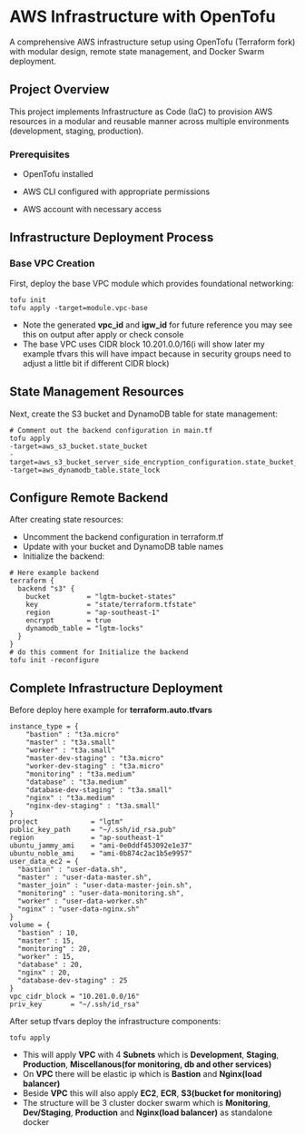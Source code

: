 
# AWS Infrastructure with OpenTofu

A comprehensive AWS infrastructure setup using OpenTofu (Terraform fork) with modular design, remote state management, and Docker Swarm deployment.


## Project Overview

This project implements Infrastructure as Code (IaC) to provision AWS resources in a modular and reusable manner across multiple environments (development, staging, production).

### Prerequisites

- OpenTofu installed

- AWS CLI configured with appropriate permissions

- AWS account with necessary access

## Infrastructure Deployment Process

### Base VPC Creation

First, deploy the base VPC module which provides foundational networking:
```
tofu init
tofu apply -target=module.vpc-base
```
- Note the generated **vpc_id** and **igw_id** for future reference you may see this on output after apply or check console
- The base VPC uses CIDR block 10.201.0.0/16(i will show later my example tfvars this will have impact because in security groups need to adjust a little bit if different CIDR block)

## State Management Resources

Next, create the S3 bucket and DynamoDB table for state management:

```
# Comment out the backend configuration in main.tf
tofu apply
-target=aws_s3_bucket.state_bucket
-target=aws_s3_bucket_server_side_encryption_configuration.state_bucket_encryption
-target=aws_dynamodb_table.state_lock
```

## Configure Remote Backend

After creating state resources:

- Uncomment the backend configuration in terraform.tf
- Update with your bucket and DynamoDB table names
- Initialize the backend:

```
# Here example backend
terraform {
  backend "s3" {
    bucket         = "lgtm-bucket-states"
    key            = "state/terraform.tfstate"
    region         = "ap-southeast-1"
    encrypt        = true
    dynamodb_table = "lgtm-locks"
  }
}
# do this comment for Initialize the backend
tofu init -reconfigure
```

## Complete Infrastructure Deployment

Before deploy here example for **terraform.auto.tfvars**
```
instance_type = {
    "bastion" : "t3a.micro"
    "master" : "t3a.small"
    "worker" : "t3a.small"
    "master-dev-staging" : "t3a.micro"
    "worker-dev-staging" : "t3a.micro"
    "monitoring" : "t3a.medium"
    "database" : "t3a.medium"
    "database-dev-staging" : "t3a.small"
    "nginx" : "t3a.medium"
    "nginx-dev-staging" : "t3a.small"
}
project             = "lgtm"
public_key_path     = "~/.ssh/id_rsa.pub"
region              = "ap-southeast-1"
ubuntu_jammy_ami    = "ami-0e0ddf453092e1e37"
ubuntu_noble_ami    = "ami-0b874c2ac1b5e9957"
user_data_ec2 = {
  "bastion" : "user-data.sh",
  "master" : "user-data-master.sh",
  "master_join" : "user-data-master-join.sh",
  "monitoring" : "user-data-monitoring.sh",
  "worker" : "user-data-worker.sh"
  "nginx" : "user-data-nginx.sh"
}
volume = {
  "bastion" : 10,
  "master" : 15,
  "monitoring" : 20,
  "worker" : 15,
  "database" : 20,
  "nginx" : 20,
  "database-dev-staging" : 25
}
vpc_cidr_block = "10.201.0.0/16"
priv_key       = "~/.ssh/id_rsa"

```

After setup tfvars deploy the infrastructure components:
```
tofu apply
```

- This will apply **VPC** with 4 **Subnets** which is **Development**, **Staging**, **Production**, **Miscellanous(for monitoring, db and other services)**
- On **VPC** there will be elastic ip which is **Bastion** and **Nginx(load balancer)**
- Beside **VPC** this will also apply **EC2**, **ECR**, **S3(bucket for monitoring)**
- The structure will be 3 cluster docker swarm which is **Monitoring**, **Dev/Staging**, **Production** and **Nginx(load balancer)** as standalone docker
